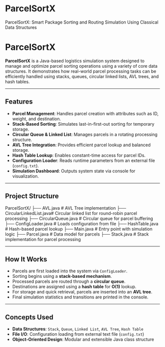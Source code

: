 # ParcelSortX
ParcelSortX: Smart Package Sorting and Routing Simulation Using Classical Data Structures
# ParcelSortX

**ParcelSortX** is a Java-based logistics simulation system designed to manage and optimize parcel sorting operations using a variety of core data structures. It demonstrates how real-world parcel processing tasks can be efficiently handled using stacks, queues, circular linked lists, AVL trees, and hash tables.

---

## Features

- **Parcel Management**: Handles parcel creation with attributes such as ID, weight, and destination.
- **Stack-Based Sorting**: Simulates last-in-first-out sorting for temporary storage.
- **Circular Queue & Linked List**: Manages parcels in a rotating processing structure.
- **AVL Tree Integration**: Provides efficient parcel lookup and balanced storage.
- **Hash Table Lookup**: Enables constant-time access for parcel IDs.
- **Configuration Loader**: Reads runtime parameters from an external file (`config.txt`).
- **Simulation Dashboard**: Outputs system state via console for visualization.

---

## Project Structure
ParcelSortX/
├── AVL.java # AVL Tree implementation
├── CircularLinkedList.java# Circular linked list for round-robin parcel processing
├── CircularQueue.java # Circular queue for parcel buffering
├── ConfigLoader.java # Loads configuration from file
├── HashTable.java # Hash-based parcel lookup
├── Main.java # Entry point with simulation logic
├── Parcel.java # Data model for parcels
├── Stack.java # Stack implementation for parcel processing

----
## How It Works

- Parcels are first loaded into the system via `ConfigLoader`.
- Sorting begins using a **stack-based mechanism**.
- Processed parcels are routed through a **circular queue**.
- Destinations are assigned using a **hash table** for **O(1)** lookup.
- For storage and quick retrieval, parcels are inserted into an **AVL tree**.
- Final simulation statistics and transitions are printed in the console.

---

## Concepts Used

- **Data Structures**: `Stack`, `Queue`, `Linked List`, `AVL Tree`, `Hash Table`
- **File I/O**: Configuration loading from external text file (`config.txt`)
- **Object-Oriented Design**: Modular and extensible Java class structure

